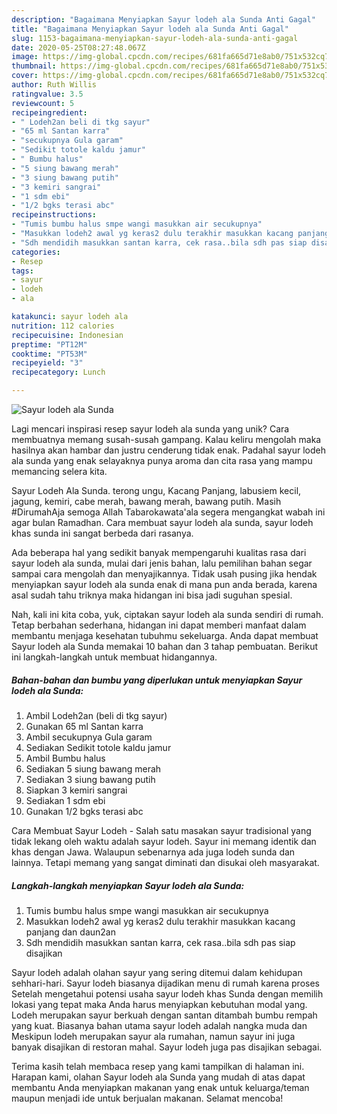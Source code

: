 ```yaml
---
description: "Bagaimana Menyiapkan Sayur lodeh ala Sunda Anti Gagal"
title: "Bagaimana Menyiapkan Sayur lodeh ala Sunda Anti Gagal"
slug: 1153-bagaimana-menyiapkan-sayur-lodeh-ala-sunda-anti-gagal
date: 2020-05-25T08:27:48.067Z
image: https://img-global.cpcdn.com/recipes/681fa665d71e8ab0/751x532cq70/sayur-lodeh-ala-sunda-foto-resep-utama.jpg
thumbnail: https://img-global.cpcdn.com/recipes/681fa665d71e8ab0/751x532cq70/sayur-lodeh-ala-sunda-foto-resep-utama.jpg
cover: https://img-global.cpcdn.com/recipes/681fa665d71e8ab0/751x532cq70/sayur-lodeh-ala-sunda-foto-resep-utama.jpg
author: Ruth Willis
ratingvalue: 3.5
reviewcount: 5
recipeingredient:
- " Lodeh2an beli di tkg sayur"
- "65 ml Santan karra"
- "secukupnya Gula garam"
- "Sedikit totole kaldu jamur"
- " Bumbu halus"
- "5 siung bawang merah"
- "3 siung bawang putih"
- "3 kemiri sangrai"
- "1 sdm ebi"
- "1/2 bgks terasi abc"
recipeinstructions:
- "Tumis bumbu halus smpe wangi masukkan air secukupnya"
- "Masukkan lodeh2 awal yg keras2 dulu terakhir masukkan kacang panjang dan daun2an"
- "Sdh mendidih masukkan santan karra, cek rasa..bila sdh pas siap disajikan"
categories:
- Resep
tags:
- sayur
- lodeh
- ala

katakunci: sayur lodeh ala 
nutrition: 112 calories
recipecuisine: Indonesian
preptime: "PT12M"
cooktime: "PT53M"
recipeyield: "3"
recipecategory: Lunch

---
```



![Sayur lodeh ala Sunda](https://img-global.cpcdn.com/recipes/681fa665d71e8ab0/751x532cq70/sayur-lodeh-ala-sunda-foto-resep-utama.jpg)

Lagi mencari inspirasi resep sayur lodeh ala sunda yang unik? Cara membuatnya memang susah-susah gampang. Kalau keliru mengolah maka hasilnya akan hambar dan justru cenderung tidak enak. Padahal sayur lodeh ala sunda yang enak selayaknya punya aroma dan cita rasa yang mampu memancing selera kita.

Sayur Lodeh Ala Sunda. terong ungu, Kacang Panjang, labusiem kecil, jagung, kemiri, cabe merah, bawang merah, bawang putih. Masih #DirumahAja semoga Allah Tabarokawata&#39;ala segera mengangkat wabah ini agar bulan Ramadhan. Cara membuat sayur lodeh ala sunda, sayur lodeh khas sunda ini sangat berbeda dari rasanya.

Ada beberapa hal yang sedikit banyak mempengaruhi kualitas rasa dari sayur lodeh ala sunda, mulai dari jenis bahan, lalu pemilihan bahan segar sampai cara mengolah dan menyajikannya. Tidak usah pusing jika hendak menyiapkan sayur lodeh ala sunda enak di mana pun anda berada, karena asal sudah tahu triknya maka hidangan ini bisa jadi suguhan spesial.


Nah, kali ini kita coba, yuk, ciptakan sayur lodeh ala sunda sendiri di rumah. Tetap berbahan sederhana, hidangan ini dapat memberi manfaat dalam membantu menjaga kesehatan tubuhmu sekeluarga. Anda dapat membuat Sayur lodeh ala Sunda memakai 10 bahan dan 3 tahap pembuatan. Berikut ini langkah-langkah untuk membuat hidangannya.

<!--inarticleads1-->

##### Bahan-bahan dan bumbu yang diperlukan untuk menyiapkan Sayur lodeh ala Sunda:

1. Ambil  Lodeh2an (beli di tkg sayur)
1. Gunakan 65 ml Santan karra
1. Ambil secukupnya Gula garam
1. Sediakan Sedikit totole kaldu jamur
1. Ambil  Bumbu halus
1. Sediakan 5 siung bawang merah
1. Sediakan 3 siung bawang putih
1. Siapkan 3 kemiri sangrai
1. Sediakan 1 sdm ebi
1. Gunakan 1/2 bgks terasi abc


Cara Membuat Sayur Lodeh - Salah satu masakan sayur tradisional yang tidak lekang oleh waktu adalah sayur lodeh. Sayur ini memang identik dan khas dengan Jawa. Walaupun sebenarnya ada juga lodeh sunda dan lainnya. Tetapi memang yang sangat diminati dan disukai oleh masyarakat. 

<!--inarticleads2-->

##### Langkah-langkah menyiapkan Sayur lodeh ala Sunda:

1. Tumis bumbu halus smpe wangi masukkan air secukupnya
1. Masukkan lodeh2 awal yg keras2 dulu terakhir masukkan kacang panjang dan daun2an
1. Sdh mendidih masukkan santan karra, cek rasa..bila sdh pas siap disajikan


Sayur lodeh adalah olahan sayur yang sering ditemui dalam kehidupan sehhari-hari. Sayur lodeh biasanya dijadikan menu di rumah karena proses Setelah mengetahui potensi usaha sayur lodeh khas Sunda dengan memilih lokasi yang tepat maka Anda harus menyiapkan kebutuhan modal yang. Lodeh merupakan sayur berkuah dengan santan ditambah bumbu rempah yang kuat. Biasanya bahan utama sayur lodeh adalah nangka muda dan Meskipun lodeh merupakan sayur ala rumahan, namun sayur ini juga banyak disajikan di restoran mahal. Sayur lodeh juga pas disajikan sebagai. 

Terima kasih telah membaca resep yang kami tampilkan di halaman ini. Harapan kami, olahan Sayur lodeh ala Sunda yang mudah di atas dapat membantu Anda menyiapkan makanan yang enak untuk keluarga/teman maupun menjadi ide untuk berjualan makanan. Selamat mencoba!
